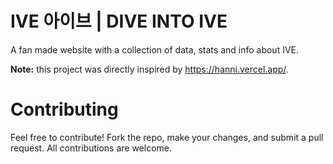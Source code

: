 # IVE 아이브 | DIVE INTO IVE
A fan made website with a collection of data, stats and info about IVE.

**Note:** this project was directly inspired by https://hanni.vercel.app/.

# Contributing
Feel free to contribute! Fork the repo, make your changes, and submit a pull request. All contributions are welcome.
